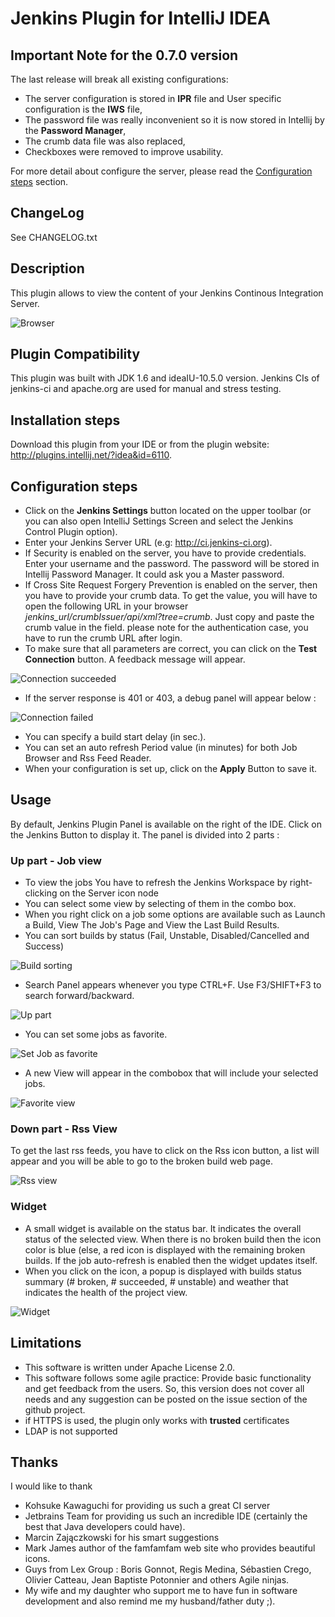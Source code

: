 # Jenkins Plugin for IntelliJ IDEA

## Important Note for the 0.7.0 version

The last release will break all existing configurations:

* The server configuration is stored in **IPR** file and User specific configuration is the **IWS** file,
* The password file was really inconvenient so it is now stored in Intellij by the **Password Manager**,
* The crumb data file was also replaced,
* Checkboxes were removed to improve usability.

For more detail about configure the server, please read the [Configuration steps](https://github.com/dboissier/jenkins-control-plugin#configuration-steps) section.

## ChangeLog
See CHANGELOG.txt

## Description
This plugin allows to view the content of your Jenkins Continous Integration Server.

![Browser](https://github.com/dboissier/jenkins-control-plugin/blob/master/doc/images/Browser.png?raw=true)

## Plugin Compatibility
This plugin was built with JDK 1.6 and ideaIU-10.5.0 version. Jenkins CIs of jenkins-ci and apache.org are used for manual and stress testing.

## Installation steps
Download this plugin from your IDE or from the plugin website: http://plugins.intellij.net/?idea&id=6110.

## Configuration steps
* Click on the **Jenkins Settings** button located on the upper toolbar (or you can also open IntelliJ Settings Screen and select the Jenkins Control Plugin option).
* Enter your Jenkins Server URL (e.g: http://ci.jenkins-ci.org).
* If Security is enabled on the server, you have to provide credentials. Enter your username and the password. The password will be stored in Intellij Password Manager. It could ask you a Master password.
* If Cross Site Request Forgery Prevention is enabled on the server, then you have to provide your crumb data. To get the value, you will have to open the following URL in your browser *_jenkins_url_/crumbIssuer/api/xml?tree=crumb*. Just copy and paste the crumb value in the field. please note for the authentication case, you have to run the crumb URL after login.
* To make sure that all parameters are correct, you can click on the **Test Connection** button. A feedback message will appear.

![Connection succeeded](https://github.com/dboissier/jenkins-control-plugin/blob/master/doc/images/Configuration-Success.png?raw=true)

* If the server response is 401 or 403, a debug panel will appear below :

![Connection failed](https://github.com/dboissier/jenkins-control-plugin/blob/master/doc/images/Configuration-failure.png?raw=true)

* You can specify a build start delay (in sec.).
* You can set an auto refresh Period value (in minutes) for both Job Browser and Rss Feed Reader.
* When your configuration is set up, click on the **Apply** Button to save it.

## Usage
By default, Jenkins Plugin Panel is available on the right of the IDE. Click on the Jenkins Button to display it.
The panel is divided into 2 parts :
### Up part - Job view
* To view the jobs You have to refresh the Jenkins Workspace by right-clicking on the Server icon node
* You can select some view by selecting of them in the combo box.
* When you right click on a job some options are available such as Launch a Build, View The Job's Page and View the Last Build Results.
* You can sort builds by status (Fail, Unstable, Disabled/Cancelled and Success)

![Build sorting](https://github.com/dboissier/jenkins-control-plugin/blob/master/doc/images/Browser-sortingByStatus.png?raw=true)

* Search Panel appears whenever you type CTRL+F. Use F3/SHIFT+F3 to search forward/backward.

![Up part](https://github.com/dboissier/jenkins-control-plugin/blob/master/doc/images/Browser-search.png?raw=true)

* You can set some jobs as favorite.

![Set Job as favorite ](https://github.com/dboissier/jenkins-control-plugin/blob/master/doc/images/Browser-setAsFavorite.png?raw=true)

* A new View will appear in the combobox that will include your selected jobs.

![Favorite view](https://github.com/dboissier/jenkins-control-plugin/blob/master/doc/images/Browser-favoriteView.png?raw=true)

### Down part - Rss View
To get the last rss feeds, you have to click on the Rss icon button, a list will appear and you will be able to go to the broken build web page.

![Rss view](https://github.com/dboissier/jenkins-control-plugin/blob/master/doc/images/RssLatestBuilds.png?raw=true)

### Widget
* A small widget is available on the status bar. It indicates the overall status of the selected view. When there is no broken build then the icon color is blue (else, a red icon is displayed with the remaining broken builds. If the job auto-refresh is enabled then the widget updates itself.
* When you click on the icon, a popup is displayed with builds status summary (# broken, # succeeded, # unstable) and weather that indicates the health of the project view.

![Widget](https://github.com/dboissier/jenkins-control-plugin/blob/master/doc/images/Widget.png?raw=true)

## Limitations
* This software is written under Apache License 2.0.
* This software follows some agile practice: Provide basic functionality and get feedback from the users. So, this version
does not cover all needs and any suggestion can be posted on the issue section of the github project.
* if HTTPS is used, the plugin only works with **trusted** certificates
* LDAP is not supported

## Thanks
I would like to thank
* Kohsuke Kawaguchi for providing us such a great CI server
* Jetbrains Team for providing us such an incredible IDE (certainly the best that Java developers could have).
* Marcin Zajączkowski for his smart suggestions
* Mark James author of the famfamfam web site who provides beautiful icons.
* Guys from Lex Group : Boris Gonnot, Regis Medina, Sébastien Crego, Olivier Catteau, Jean Baptiste Potonnier and others Agile ninjas.
* My wife and my daughter who support me to have fun in software development and also remind me my husband/father duty ;).
